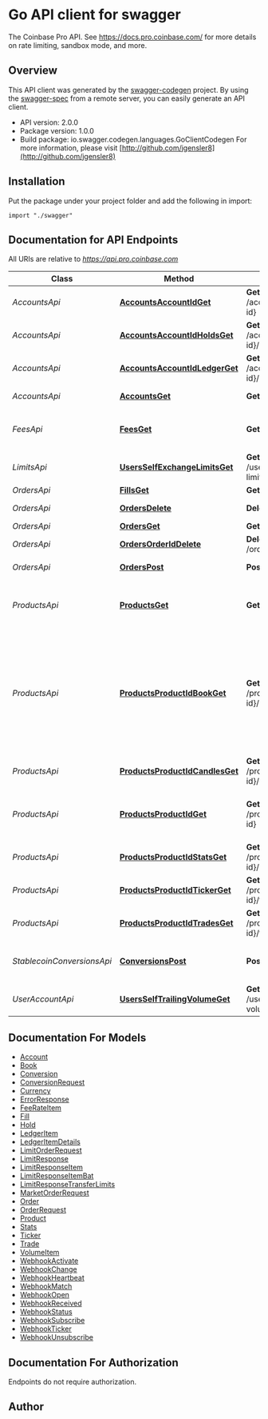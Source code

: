 # Go API client for swagger

The Coinbase Pro API. See https://docs.pro.coinbase.com/ for more details on rate limiting, sandbox mode, and more.

## Overview
This API client was generated by the [swagger-codegen](https://github.com/swagger-api/swagger-codegen) project.  By using the [swagger-spec](https://github.com/swagger-api/swagger-spec) from a remote server, you can easily generate an API client.

- API version: 2.0.0
- Package version: 1.0.0
- Build package: io.swagger.codegen.languages.GoClientCodegen
For more information, please visit [http://github.com/jgensler8](http://github.com/jgensler8)

## Installation
Put the package under your project folder and add the following in import:
```golang
import "./swagger"
```

## Documentation for API Endpoints

All URIs are relative to *https://api.pro.coinbase.com*

Class | Method | HTTP request | Description
------------ | ------------- | ------------- | -------------
*AccountsApi* | [**AccountsAccountIdGet**](docs/AccountsApi.md#accountsaccountidget) | **Get** /accounts/{account-id} | Get one account
*AccountsApi* | [**AccountsAccountIdHoldsGet**](docs/AccountsApi.md#accountsaccountidholdsget) | **Get** /accounts/{account-id}/holds | Get ledger items
*AccountsApi* | [**AccountsAccountIdLedgerGet**](docs/AccountsApi.md#accountsaccountidledgerget) | **Get** /accounts/{account-id}/ledger | Get ledger items
*AccountsApi* | [**AccountsGet**](docs/AccountsApi.md#accountsget) | **Get** /accounts | List accounts
*FeesApi* | [**FeesGet**](docs/FeesApi.md#feesget) | **Get** /fees | your current maker/taker fee rates
*LimitsApi* | [**UsersSelfExchangeLimitsGet**](docs/LimitsApi.md#usersselfexchangelimitsget) | **Get** /users/self/exchange-limits | list fills
*OrdersApi* | [**FillsGet**](docs/OrdersApi.md#fillsget) | **Get** /fills | list fills
*OrdersApi* | [**OrdersDelete**](docs/OrdersApi.md#ordersdelete) | **Delete** /orders | cancel all orders
*OrdersApi* | [**OrdersGet**](docs/OrdersApi.md#ordersget) | **Get** /orders | list orders
*OrdersApi* | [**OrdersOrderIdDelete**](docs/OrdersApi.md#ordersorderiddelete) | **Delete** /orders/{order-id} | cancel an order
*OrdersApi* | [**OrdersPost**](docs/OrdersApi.md#orderspost) | **Post** /orders | place a new order
*ProductsApi* | [**ProductsGet**](docs/ProductsApi.md#productsget) | **Get** /products | Get a list of available currency pairs for trading.
*ProductsApi* | [**ProductsProductIdBookGet**](docs/ProductsApi.md#productsproductidbookget) | **Get** /products/{product-id}/book | Get a list of open orders for a product. The amount of detail shown can be customized with the level parameter.
*ProductsApi* | [**ProductsProductIdCandlesGet**](docs/ProductsApi.md#productsproductidcandlesget) | **Get** /products/{product-id}/candles | Get Historic Rates
*ProductsApi* | [**ProductsProductIdGet**](docs/ProductsApi.md#productsproductidget) | **Get** /products/{product-id} | Get market data for a specific currency pair.
*ProductsApi* | [**ProductsProductIdStatsGet**](docs/ProductsApi.md#productsproductidstatsget) | **Get** /products/{product-id}/stats | Get 24hr Stats
*ProductsApi* | [**ProductsProductIdTickerGet**](docs/ProductsApi.md#productsproductidtickerget) | **Get** /products/{product-id}/ticker | Get Product Ticker
*ProductsApi* | [**ProductsProductIdTradesGet**](docs/ProductsApi.md#productsproductidtradesget) | **Get** /products/{product-id}/trades | Get Trades
*StablecoinConversionsApi* | [**ConversionsPost**](docs/StablecoinConversionsApi.md#conversionspost) | **Post** /conversions | convert to/from stable coins?
*UserAccountApi* | [**UsersSelfTrailingVolumeGet**](docs/UserAccountApi.md#usersselftrailingvolumeget) | **Get** /users/self/trailing-volume | Trailing Volume


## Documentation For Models

 - [Account](docs/Account.md)
 - [Book](docs/Book.md)
 - [Conversion](docs/Conversion.md)
 - [ConversionRequest](docs/ConversionRequest.md)
 - [Currency](docs/Currency.md)
 - [ErrorResponse](docs/ErrorResponse.md)
 - [FeeRateItem](docs/FeeRateItem.md)
 - [Fill](docs/Fill.md)
 - [Hold](docs/Hold.md)
 - [LedgerItem](docs/LedgerItem.md)
 - [LedgerItemDetails](docs/LedgerItemDetails.md)
 - [LimitOrderRequest](docs/LimitOrderRequest.md)
 - [LimitResponse](docs/LimitResponse.md)
 - [LimitResponseItem](docs/LimitResponseItem.md)
 - [LimitResponseItemBat](docs/LimitResponseItemBat.md)
 - [LimitResponseTransferLimits](docs/LimitResponseTransferLimits.md)
 - [MarketOrderRequest](docs/MarketOrderRequest.md)
 - [Order](docs/Order.md)
 - [OrderRequest](docs/OrderRequest.md)
 - [Product](docs/Product.md)
 - [Stats](docs/Stats.md)
 - [Ticker](docs/Ticker.md)
 - [Trade](docs/Trade.md)
 - [VolumeItem](docs/VolumeItem.md)
 - [WebhookActivate](docs/WebhookActivate.md)
 - [WebhookChange](docs/WebhookChange.md)
 - [WebhookHeartbeat](docs/WebhookHeartbeat.md)
 - [WebhookMatch](docs/WebhookMatch.md)
 - [WebhookOpen](docs/WebhookOpen.md)
 - [WebhookReceived](docs/WebhookReceived.md)
 - [WebhookStatus](docs/WebhookStatus.md)
 - [WebhookSubscribe](docs/WebhookSubscribe.md)
 - [WebhookTicker](docs/WebhookTicker.md)
 - [WebhookUnsubscribe](docs/WebhookUnsubscribe.md)


## Documentation For Authorization
 Endpoints do not require authorization.


## Author



